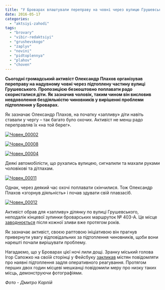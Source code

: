 ```yaml
---
title: "У Броварах влаштували переправу на човні через вулицю Грушевського – ФОТОРЕПОРТАЖ"
date: 2016-05-17
categories: 
  - "aktsiyi-zahodi"
tags: 
  - "brovary"
  - "vibir-redaktsiyi"
  - "grushevskogo"
  - "zaplyv"
  - "novini"
  - "pidtoplennya"
  - "plahov"
  - "choven"
---
```


**Сьогодні громадський активіст Олександр Плахов організував переправу на надувному човні через підтоплену частину вулиці Грушевського. Пропозицією безкоштовно поплавати радо скористалися діти. Як зазначив чоловік, таким чином він висловив  невдоволення бездіяльністю чиновників у вирішенні проблеми підтоплення у Броварах.**

Як зазначає Олександр Плахов, на початку «запливу» діти навіть ставали у чергу – так багато було охочих. Активіст не менш радо переправляв їх «на той берег».

[![Човен_00002](https://mpz.brovary.org/wp-content/uploads/2016/05/CHoven_00002.jpg)](https://mpz.brovary.org/wp-content/uploads/2016/05/CHoven_00002.jpg)

[![Човен_00008](https://mpz.brovary.org/wp-content/uploads/2016/05/CHoven_00008.jpg)](https://mpz.brovary.org/wp-content/uploads/2016/05/CHoven_00008.jpg)

[![Човен_00004](https://mpz.brovary.org/wp-content/uploads/2016/05/CHoven_00004.jpg)](https://mpz.brovary.org/wp-content/uploads/2016/05/CHoven_00004.jpg)

Деякі автомобілісти, що рухались вулицею, сигналили та махали руками чоловікові та дітлахам.

[![Човен_00011](https://mpz.brovary.org/wp-content/uploads/2016/05/CHoven_00011.jpg)](https://mpz.brovary.org/wp-content/uploads/2016/05/CHoven_00011.jpg)

Однак, через деякий час охочі поплавати скінчилися. Тож Олександр Плахов «згорнув діяльність» і почав здувати свій плавзасіб.

[![Човен_00012](https://mpz.brovary.org/wp-content/uploads/2016/05/CHoven_00012.jpg)](https://mpz.brovary.org/wp-content/uploads/2016/05/CHoven_00012.jpg)

Активіст обрав для «запливу» ділянку по вулиці Грушевського, неподалік кінцевої зупинки броварських маршруток № 403-А. Це місце [заводнюється](https://mpz.brovary.org/chomu-brovari-pislya-kozhnoyi-zlivi-peretvoryuyutsya-u-venetsiyu/) після кожної зливи вже протягом років.

Як зазначає активіст, своєю раптовою ініціативою він прагнув привернути увагу відповідальних за підтоплення чиновників, щоби вони нарешті почали вирішувати проблему.

Нагадаємо, що у Броварах цієї ночі лили дощі. Зранку міський голова Ігор Сапожко на своїй сторінці у Фейсбуку [закликав](https://mpz.brovary.org/sapozhko-prosyt-povidomlyaty-pro-pidtoplennya-u-brovarah-na-jogo-fejsbuk-storintsi/) містян повідомляти про наявні підтоплення задля оперативного реагування. Протягом перших двох годин місцеві мешканці повідомили меру про низку таких місць, демонструючи фотографіями.

_Фото - Дмитро Карпій_
